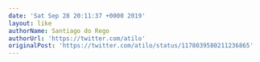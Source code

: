 ```yaml
---
date: 'Sat Sep 28 20:11:37 +0000 2019'
layout: like
authorName: Santiago do Rego
authorUrl: 'https://twitter.com/atilo'
originalPost: 'https://twitter.com/atilo/status/1178039580211236865'
---
```

